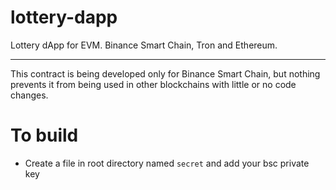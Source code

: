 # lottery-dapp

Lottery dApp for EVM. Binance Smart Chain, Tron and Ethereum.

---

This contract is being developed only for Binance Smart Chain, but nothing prevents it from being used in other blockchains with little or no code changes.

# To build

- Create a file in root directory named `secret` and add your bsc private key
